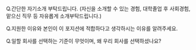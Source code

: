 Q.간단한 자기소개 부탁드립니다. (자신을 소개할 수 있는 경험, 대학졸업 후 사회경험, 맡으신 직무 등 자유롭게 소개부탁드립니다.)

Q.지원한 이유와 본인이 이 포지션에 적합하다고 생각하시는 이유를 알려주세요.

Q.일할 회사를 선택하는 기준이 무엇이며, 왜 우리 회사를 선택하셨나요?